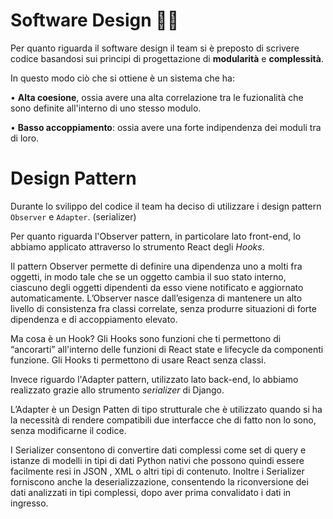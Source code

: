 ﻿# Software Design ✍🏻 
Per quanto riguarda il software design il team si è preposto di scrivere codice basandosi sui principi di progettazione di **modularità** e **complessità**.

In questo modo ciò che si ottiene è un sistema che ha:

• **Alta coesione**, ossia avere una alta correlazione tra le fuzionalità che sono definite all'interno di uno stesso modulo. 

• **Basso accoppiamento**: ossia avere una forte indipendenza dei moduli tra di loro.

# Design Pattern
Durante lo svilippo del codice il team ha deciso di utilizzare i design pattern `Observer` e `Adapter`. (serializer)

Per quanto riguarda l'Observer pattern, in particolare lato front-end, lo abbiamo applicato attraverso lo strumento React degli *Hooks*.

Il pattern Observer permette di definire una dipendenza uno a molti fra oggetti, in modo tale che se un oggetto cambia il suo stato interno, ciascuno degli oggetti dipendenti da esso viene notificato e aggiornato automaticamente. 
L’Observer nasce dall’esigenza di mantenere un alto livello di consistenza fra classi correlate, senza produrre situazioni di forte dipendenza e di accoppiamento elevato.

Ma cosa è un Hook? Gli Hooks sono funzioni che ti permettono di “ancorarti” all'interno delle funzioni di React state e lifecycle da componenti funzione. Gli Hooks ti permettono di usare React senza classi.


Invece riguardo l'Adapter pattern, utilizzato lato back-end, lo abbiamo realizzato grazie allo strumento *serializer* di Django.

L’Adapter è un Design Patten di tipo strutturale che è utilizzato quando si ha la necessità di rendere  compatibili  due interfacce che di fatto non lo sono, senza modificarne il codice.

I Serializer consentono di convertire dati complessi come set di query e istanze di modelli in tipi di dati Python nativi che possono quindi essere facilmente resi in JSON , XML o altri tipi di contenuto. 
Inoltre i Serializer forniscono anche la deserializzazione, consentendo la riconversione dei dati analizzati in tipi complessi, dopo aver prima convalidato i dati in ingresso.
